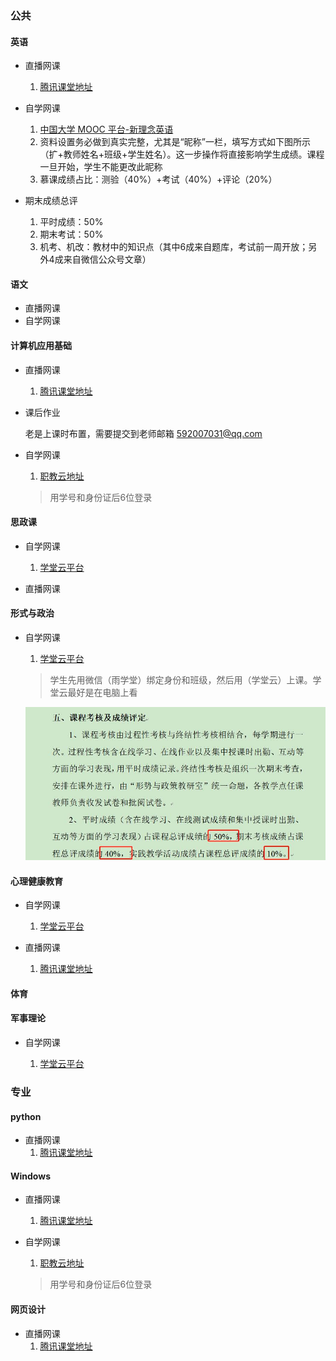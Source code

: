 

### 公共

#### 英语

* 直播网课 

  1. [腾讯课堂地址](https://ke.qq.com/webcourse/index.html#cid=2783800&amp;term_id=102893233&amp;taid=35026688&amp;lite=1&amp;vid=5285890808393756431)

  

* 自学网课

  1. [中国大学 MOOC 平台-新理念英语](www.icourse163.org) 
  2. 资料设置务必做到真实完整，尤其是“昵称”一栏，填写方式如下图所示（扩+教师姓名+班级+学生姓名）。这一步操作将直接影响学生成绩。课程一旦开始，学生不能更改此昵称
  3. 慕课成绩占比：测验（40%）+考试（40%）+评论（20%）

  

* 期末成绩总评

  1. 平时成绩：50%
  2. 期末考试：50%
  3. 机考、机改：教材中的知识点（其中6成来自题库，考试前一周开放；另外4成来自微信公众号文章）



#### 语文

* 直播网课
* 自学网课



#### 计算机应用基础

* 直播网课

  1. [腾讯课堂地址](https://ke.qq.com/webcourse/index.html#cid=2789611&term_id=102899048&lite=1&from=800021724)
  
* 课后作业

    老是上课时布置，需要提交到老师邮箱 592007031@qq.com
    
* 自学网课

  1. [职教云地址](https://zjy2.icve.com.cn/student/studio/studio.html)
  
  > 用学号和身份证后6位登录
    
#### 思政课
* 自学网课

  1. [学堂云平台](https://sziit.yuketang.cn/pro/portal/home/)

* 直播网课
  

#### 形式与政治

* 自学网课

  1. [学堂云平台](https://sziit.yuketang.cn/pro/portal/home/)

  > 学生先用微信（雨学堂）绑定身份和班级，然后用（学堂云）上课。学堂云最好是在电脑上看

  ![形式与政治图](https://github.com/sstonehy/course-materials/blob/main/image_2020_1/XI09V@%5DHV(@_9P)9%5DX~DNVF.jpg?raw=true)



#### 心理健康教育

* 自学网课

  1. [学堂云平台](https://sziit.yuketang.cn/pro/portal/home/)

* 直播网课

  1. [腾讯课堂地址](https://ke.qq.com/webcourse/index.html#cid=2815023&term_id=102925318&lite=1&from=800021724)
    

#### 体育


#### 军事理论

* 自学网课

  1. [学堂云平台](https://sziit.yuketang.cn/pro/portal/home/)


### 专业

#### python

* 直播网课
  1. [腾讯课堂地址](https://ke.qq.com/webcourse/index.html#cid=2851805&term_id=102962748&lite=1&from=800021724)



#### Windows

* 直播网课
  1. [腾讯课堂地址](https://ke.qq.com/webcourse/index.html#cid=2842634&term_id=102953576&lite=1&from=800021724)

* 自学网课

  1. [职教云地址](https://zjy2.icve.com.cn/student/studio/studio.html)
  
  > 用学号和身份证后6位登录


#### 网页设计

* 直播网课
  1. [腾讯课堂地址](https://ke.qq.com/webcourse/index.html#cid=2787073&term_id=102896508&lite=1&from=800021724)

